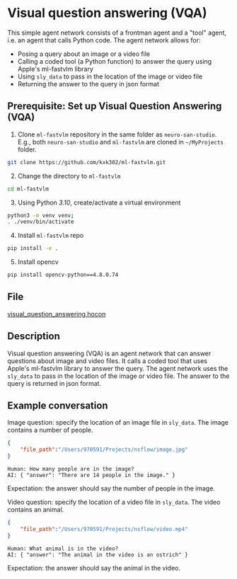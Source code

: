 # Visual question answering (VQA)

This simple agent network consists of a frontman agent and a "tool" agent,
i.e. an agent that calls Python code. The agent network allows for:

* Posing a query about an image or a video file
* Calling a coded tool (a Python function) to answer the query using Apple's ml-fastvlm library
* Using `sly_data` to pass in the location of the image or video file
* Returning the answer to the query in json format

## Prerequisite: Set up Visual Question Answering (VQA)

1. Clone `ml-fastvlm` repository in the same folder as `neuro-san-studio`. E.g., both `neuro-san-studio` and `ml-fastvlm` are cloned in `~/MyProjects` folder.

```bash
git clone https://github.com/kxk302/ml-fastvlm.git
```

2. Change the directory to `ml-fastvlm`

```bash
cd ml-fastvlm
```

3. Using Python *3.10*, create/activate a virtual environment

```bash
python3 -m venv venv;
. ./venv/bin/activate
```

4. Install `ml-fastvlm` repo

```bash
pip install -e .
```

5. Install opencv

```bash
pip install opencv-python==4.8.0.74
```

## File

[visual_question_answering.hocon](../../registries/visual_question_answering.hocon)

## Description

Visual question answering (VQA) is an agent network that can answer questions about image and video files.
It calls a coded tool that uses Apple's ml-fastvlm library to answer the query. The agent network uses the
`sly_data` to pass in the location of the image or video file. The answer to the query is returned in json format.

## Example conversation

Image question: specify the location of an image file in `sly_data`. The image contains a number of people.

```json
{
    "file_path":"/Users/970591/Projects/nsflow/image.jpg"
}
```

```text
Human: How many people are in the image?
AI: { "answer": "There are 14 people in the image." }
```

Expectation: the answer should say the number of people in the image.


Video question: specify the location of a video file in `sly_data`. The video contains an animal.

```json
{
    "file_path":"/Users/970591/Projects/nsflow/video.mp4"
}
```

```text
Human: What animal is in the video?
AI: { "answer": "The animal in the video is an ostrich" }
```

Expectation: the answer should say the animal in the video.
